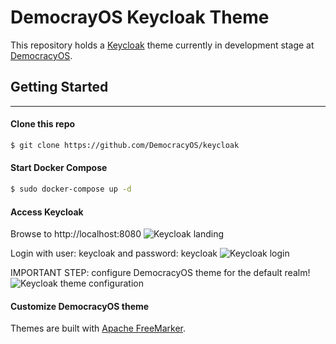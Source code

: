 # DemocrayOS Keycloak Theme
This repository holds a [Keycloak](https://www.keycloak.org/) theme currently in development stage at [DemocracyOS](http://democracyos.org/).

## Getting Started
---
#### Clone this repo
```bash
$ git clone https://github.com/DemocracyOS/keycloak
```

#### Start Docker Compose
```bash
$ sudo docker-compose up -d
```

#### Access Keycloak
Browse to http://localhost:8080
![Keycloak landing](https://github.com/DemocracyOS/keycloak/img/kc_1.png)

Login with user: keycloak and password: keycloak
![Keycloak login](https://github.com/DemocracyOS/keycloak/img/kc_2.png)

IMPORTANT STEP: configure DemocracyOS theme for the default realm!
![Keycloak theme configuration](https://github.com/DemocracyOS/keycloak/img/kc_3.png)

#### Customize DemocracyOS theme
Themes are built with [Apache FreeMarker](https://freemarker.apache.org/).
